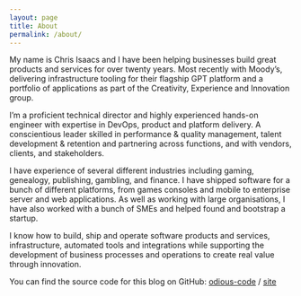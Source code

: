 ```yaml
---
layout: page
title: About
permalink: /about/
---
```


My name is Chris Isaacs and I have been helping businesses build great products and services for over twenty years. Most recently with Moody’s, delivering infrastructure tooling for their flagship GPT platform and a portfolio of applications as part of the Creativity, Experience and Innovation group. 

I’m a proficient technical director and highly experienced hands-on engineer with expertise in DevOps, product and platform delivery. A conscientious leader skilled in performance & quality management, talent development & retention and partnering across functions, and with vendors, clients, and stakeholders. 

I have experience of several different industries including gaming, genealogy, publishing, gambling, and finance. I have shipped software for a bunch of different platforms, from games consoles and mobile to enterprise server and web applications. As well as working with large organisations, I have also worked with a bunch of SMEs and helped found and bootstrap a startup. 

I know how to build, ship and operate software products and services, infrastructure, automated tools and integrations while supporting the development of business processes and operations to create real value through innovation.
 

You can find the source code for this blog on GitHub:
[odious-code][this-org] /
[site](https://github.com/odious-code/site)


[this-org]: https://github.com/odious-code
